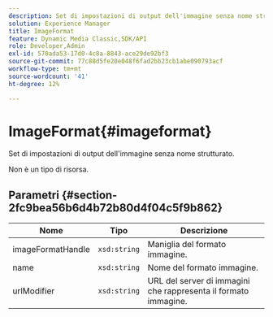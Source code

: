 ```yaml
---
description: Set di impostazioni di output dell'immagine senza nome strutturato.
solution: Experience Manager
title: ImageFormat
feature: Dynamic Media Classic,SDK/API
role: Developer,Admin
exl-id: 570ada53-17d0-4c8a-8843-ace29de92bf3
source-git-commit: 77c88d5fe20e048f6fad2bb23cb1abe090793acf
workflow-type: tm+mt
source-wordcount: '41'
ht-degree: 12%

---
```


# ImageFormat{#imageformat}

Set di impostazioni di output dell&#39;immagine senza nome strutturato.

Non è un tipo di risorsa.

## Parametri {#section-2fc9bea56b6d4b72b80d4f04c5f9b862}

| Nome | Tipo | Descrizione |
|---|---|---|
| imageFormatHandle | `xsd:string` | Maniglia del formato immagine. |
| name | `xsd:string` | Nome del formato immagine. |
| urlModifier | `xsd:string` | URL del server di immagini che rappresenta il formato immagine. |

